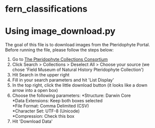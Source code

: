 # fern_classifications

# Using image_download.py
The goal of this file is to download images from the Pteridophyte Portal. Before running the file, please follow the steps below:
1. Go to [The Pteridophyte Collections Consortium](http://www.pteridoportal.org/portal/)
2. Click Search > Collections > Deselect All > Choose your source (we chose 'Field Museum of Natural History Pteridophyte Collection')
3. Hit Search in the upper right
4. Fill in your search parameters and hit 'List Display'
5. In the top right, click the little download button (it looks like a down arrow into a open box)
6. Choose the following parameters:
  *Structure: Darwin Core  
   *Data Extensions: Keep both boxes selected   
   *File Format: Comma Delimited (CSV)   
   *Character Set: UTF-8 (Unicode)   
   *Compression: Check this box   
7. Hit 'Download Data'
